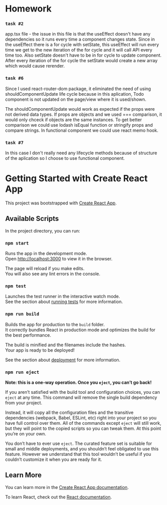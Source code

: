 # Homework
### `task #2`
app.tsx file - the issue in this file is that the useEffect doesn't have any dependencies so it runs every time a component changes state. Since in the useEffect there is a for cycle with setState, this useEffect will run every time we get to the new iteration of the for cycle and it will call API every time too. Also setState doesn't have to be in for cycle to update component. After every iteration of the for cycle the setState would create a new array which would cause rerender.

### `task #6`
Since I used react-router-dom package, it eliminated the need of using shouldComponentUpdate life cycle because in this aplication, Todo component is not updated on the page/view where it is used/shown. 

The shouldComponentUpdate would work as expected if the props were not derived data types. If props are objects and we used === comparison, it would only chceck if objects are the same instances. To get better comparison we could use lodash isEqual function or stringify props and compare strings. In functional component we could use react memo hook.

### `task #7`
In this case I don't really need any lifecycle methods because of structure of the aplication so I choose to use functional component.

# Getting Started with Create React App

This project was bootstrapped with [Create React App](https://github.com/facebook/create-react-app).

## Available Scripts

In the project directory, you can run:

### `npm start`

Runs the app in the development mode.\
Open [http://localhost:3000](http://localhost:3000) to view it in the browser.

The page will reload if you make edits.\
You will also see any lint errors in the console.

### `npm test`

Launches the test runner in the interactive watch mode.\
See the section about [running tests](https://facebook.github.io/create-react-app/docs/running-tests) for more information.

### `npm run build`

Builds the app for production to the `build` folder.\
It correctly bundles React in production mode and optimizes the build for the best performance.

The build is minified and the filenames include the hashes.\
Your app is ready to be deployed!

See the section about [deployment](https://facebook.github.io/create-react-app/docs/deployment) for more information.

### `npm run eject`

**Note: this is a one-way operation. Once you `eject`, you can’t go back!**

If you aren’t satisfied with the build tool and configuration choices, you can `eject` at any time. This command will remove the single build dependency from your project.

Instead, it will copy all the configuration files and the transitive dependencies (webpack, Babel, ESLint, etc) right into your project so you have full control over them. All of the commands except `eject` will still work, but they will point to the copied scripts so you can tweak them. At this point you’re on your own.

You don’t have to ever use `eject`. The curated feature set is suitable for small and middle deployments, and you shouldn’t feel obligated to use this feature. However we understand that this tool wouldn’t be useful if you couldn’t customize it when you are ready for it.

## Learn More

You can learn more in the [Create React App documentation](https://facebook.github.io/create-react-app/docs/getting-started).

To learn React, check out the [React documentation](https://reactjs.org/).
